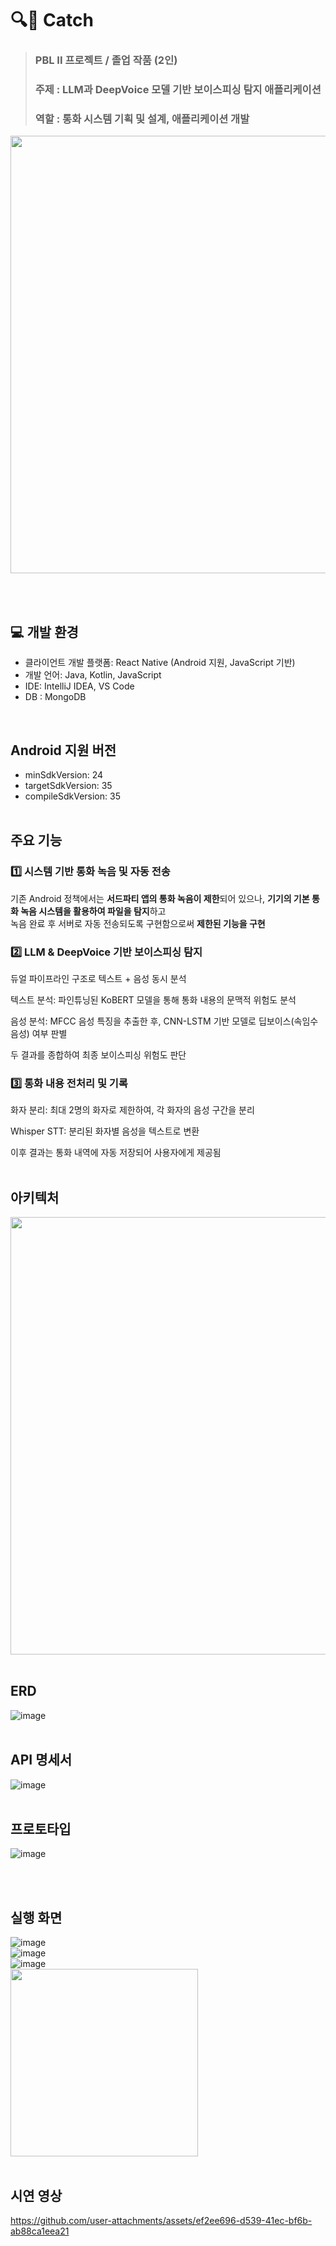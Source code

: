 # 🔍🐾 Catch
> ### PBL II 프로젝트 / 졸업 작품 (2인)
> ### 주제 : LLM과 DeepVoice 모델 기반 보이스피싱 탐지 애플리케이션
> ### 역할 : 통화 시스템 기획 및 설계, 애플리케이션 개발
<img src="https://github.com/user-attachments/assets/2b2c17f6-592b-43ae-a26d-ecd5aba80299" width="700"/>

<br><br> 

## 💻 개발 환경
- 클라이언트 개발 플랫폼: React Native (Android 지원, JavaScript 기반) <br>
- 개발 언어: Java, Kotlin, JavaScript <br> 
- IDE: IntelliJ IDEA, VS Code  <br> 
- DB : MongoDB <br> 
<br>

## Android 지원 버전
- minSdkVersion: 24
- targetSdkVersion: 35 
- compileSdkVersion: 35
<br><br>

##  주요 기능

### 1️⃣ 시스템 기반 통화 녹음 및 자동 전송
기존 Android 정책에서는 **서드파티 앱의 통화 녹음이 제한**되어 있으나, **기기의 기본 통화 녹음 시스템을 활용하여 파일을 탐지**하고 <br>
녹음 완료 후 서버로 자동 전송되도록 구현함으로써 **제한된 기능을 구현**
<br>

### 2️⃣ LLM & DeepVoice 기반 보이스피싱 탐지
듀얼 파이프라인 구조로 텍스트 + 음성 동시 분석

텍스트 분석: 파인튜닝된 KoBERT 모델을 통해 통화 내용의 문맥적 위험도 분석

음성 분석: MFCC 음성 특징을 추출한 후, CNN-LSTM 기반 모델로 딥보이스(속임수 음성) 여부 판별

두 결과를 종합하여 최종 보이스피싱 위험도 판단
<br>

### 3️⃣ 통화 내용 전처리 및 기록
화자 분리: 최대 2명의 화자로 제한하여, 각 화자의 음성 구간을 분리

Whisper STT: 분리된 화자별 음성을 텍스트로 변환

이후 결과는 통화 내역에 자동 저장되어 사용자에게 제공됨
<br><br> 

## 아키텍처
<img src="https://github.com/user-attachments/assets/3dbfc92b-2087-40f5-aa18-f3bdcd195590" width="700"/>
<br><br> 

## ERD
![image](https://github.com/user-attachments/assets/4235d9b4-788e-4121-a65f-18fc3697bdaa)
<br><br> 

## API 명세서
![image](https://github.com/user-attachments/assets/72ea5517-a2eb-490c-9d0a-c03bca3b7e70)
<br><br> 

## 프로토타입
![image](https://github.com/user-attachments/assets/3ebe798b-0b8c-4934-8e23-3f9be91ccf99)

<br><br>

## 실행 화면
![image](https://github.com/user-attachments/assets/b96c7ab4-3784-4cc7-9c87-3e93a45c0e42)
<br>
![image](https://github.com/user-attachments/assets/ce0a813e-bf92-4904-be2d-3d82ea4b23c9)
<br>
![image](https://github.com/user-attachments/assets/84ee990e-0da9-4fc6-a6ad-a42435ca34cf)
<br>
<img src="https://github.com/user-attachments/assets/a7d4c616-7c5b-465b-badb-e9dcd93b3bd0" width="300"/>
<br><br>
## 시연 영상
https://github.com/user-attachments/assets/ef2ee696-d539-41ec-bf6b-ab88ca1eea21

